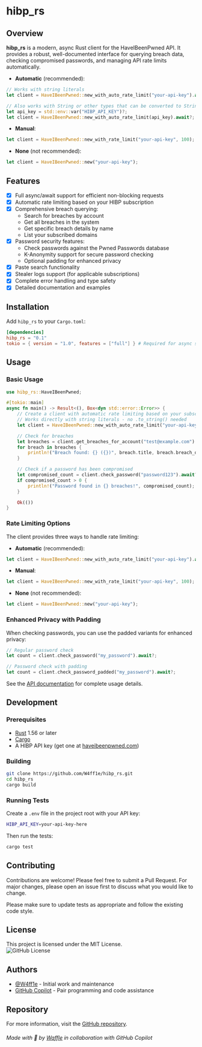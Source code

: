 # hibp_rs

## Overview

**hibp_rs** is a modern, async Rust client for the HaveIBeenPwned API. It provides a robust, well-documented interface for querying breach data, checking compromised passwords, and managing API rate limits automatically.

- **Automatic** (recommended):

```rust
// Works with string literals
let client = HaveIBeenPwned::new_with_auto_rate_limit("your-api-key").await?;

// Also works with String or other types that can be converted to String
let api_key = std::env::var("HIBP_API_KEY")?;
let client = HaveIBeenPwned::new_with_auto_rate_limit(api_key).await?;
```

- **Manual**:

```rust
let client = HaveIBeenPwned::new_with_rate_limit("your-api-key", 100); // 100 requests per minute
```

- **None** (not recommended):

```rust
let client = HaveIBeenPwned::new("your-api-key");
```

## Features

- [x] Full async/await support for efficient non-blocking requests
- [x] Automatic rate limiting based on your HIBP subscription
- [x] Comprehensive breach querying:
  - Search for breaches by account
  - Get all breaches in the system
  - Get specific breach details by name
  - List your subscribed domains
- [x] Password security features:
  - Check passwords against the Pwned Passwords database
  - K-Anonymity support for secure password checking
  - Optional padding for enhanced privacy
- [x] Paste search functionality
- [x] Stealer logs support (for applicable subscriptions)
- [x] Complete error handling and type safety
- [x] Detailed documentation and examples

## Installation

Add `hibp_rs` to your `Cargo.toml`:

```toml
[dependencies]
hibp_rs = "0.1"
tokio = { version = "1.0", features = ["full"] } # Required for async support
```

## Usage

### Basic Usage

```rust
use hibp_rs::HaveIBeenPwned;

#[tokio::main]
async fn main() -> Result<(), Box<dyn std::error::Error>> {
    // Create a client with automatic rate limiting based on your subscription
    // Works directly with string literals - no .to_string() needed
    let client = HaveIBeenPwned::new_with_auto_rate_limit("your-api-key").await?;

    // Check for breaches
    let breaches = client.get_breaches_for_account("test@example.com").await?;
    for breach in breaches {
        println!("Breach found: {} ({})", breach.title, breach.breach_date);
    }

    // Check if a password has been compromised
    let compromised_count = client.check_password("password123").await?;
    if compromised_count > 0 {
        println!("Password found in {} breaches!", compromised_count);
    }

    Ok(())
}
```

### Rate Limiting Options

The client provides three ways to handle rate limiting:

- **Automatic** (recommended):

```rust
let client = HaveIBeenPwned::new_with_auto_rate_limit("your-api-key").await?;
```

- **Manual**:

```rust
let client = HaveIBeenPwned::new_with_rate_limit("your-api-key", 100); // 100 requests per minute
```

- **None** (not recommended):

```rust
let client = HaveIBeenPwned::new("your-api-key");
```

### Enhanced Privacy with Padding

When checking passwords, you can use the padded variants for enhanced privacy:

```rust
// Regular password check
let count = client.check_password("my_password").await?;

// Password check with padding
let count = client.check_password_padded("my_password").await?;
```

See the [API documentation](https://docs.rs/hibp_rs) for complete usage details.

## Development

### Prerequisites

- [Rust](https://www.rust-lang.org/tools/install) 1.56 or later
- [Cargo](https://doc.rust-lang.org/cargo/)
- A HIBP API key (get one at [haveibeenpwned.com](https://haveibeenpwned.com/API/Key))

### Building

```bash
git clone https://github.com/W4ff1e/hibp_rs.git
cd hibp_rs
cargo build
```

### Running Tests

Create a `.env` file in the project root with your API key:

```bash
HIBP_API_KEY=your-api-key-here
```

Then run the tests:

```bash
cargo test
```

## Contributing

Contributions are welcome! Please feel free to submit a Pull Request. For major changes, please open an issue first to discuss what you would like to change.

Please make sure to update tests as appropriate and follow the existing code style.

## License

This project is licensed under the MIT License.  
![GitHub License](https://img.shields.io/github/license/W4ff1e/hibp_rs)

## Authors

- [@W4ff1e](https://github.com/W4ff1e) - Initial work and maintenance
- [GitHub Copilot](https://github.com/features/copilot) - Pair programming and code assistance

## Repository

For more information, visit the [GitHub repository](https://github.com/W4ff1e/hibp_rs).

<!-- markdownlint-disable-next-line -->
###### Made with :yellow_heart: by [Waffle](https://github.com/W4ff1e) in collaboration with GitHub Copilot